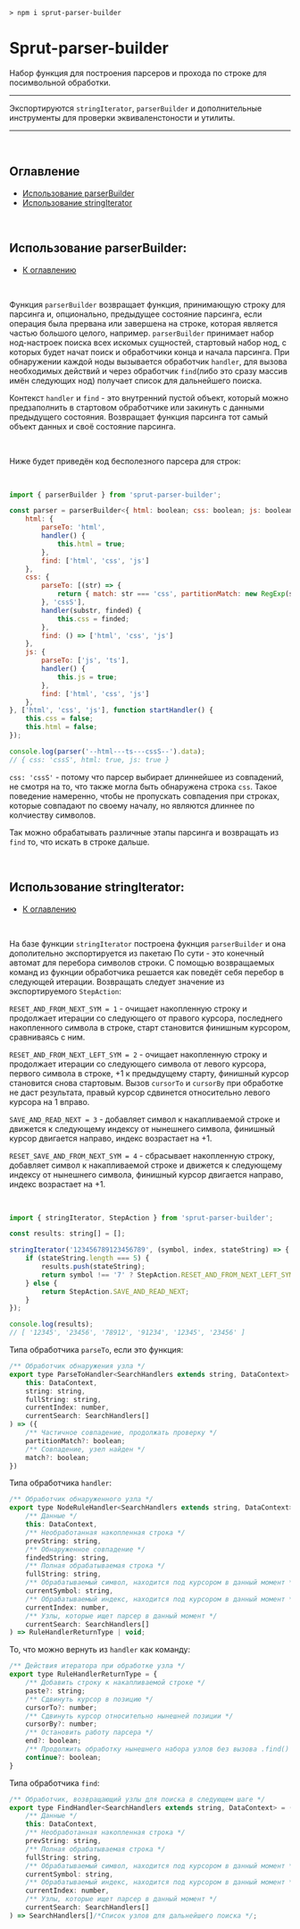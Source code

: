 ```
> npm i sprut-parser-builder
```

# Sprut-parser-builder

Набор функция для построения парсеров и прохода по строке для посимвольной обработки.

---

Экспортируются `stringIterator`, `parserBuilder` и дополнительные инструменты для проверки эквиваленстоности и утилиты.

---

<br>

## <span id="contents">Оглавление</span>

- [Использование parserBuilder](#parser-builder)
- [Использование stringIterator](#string-iterator)

<br>

## <span id="parser-builder">Использование parserBuilder:</span>

- [К оглавлению](#contents)

<br>

Функция `parserBuilder` возвращает функция, принимающую строку для парсинга и, опционально, предыдущее состояние парсинга, если операция была прервана или завершена на строке, которая является частью большого целого, например.
`parserBuilder` принимает набор нод-настроек поиска всех искомых сущностей, стартовый набор нод, с которых будет начат поиск и обработчики конца и начала парсинга.
При обнаружении каждой ноды вызывается обработчик `handler`, для вызова необходимых действий и через обработчик `find`(либо это сразу массив имён следующих нод) получает список для дальнейшего поиска.

Контекст `handler` и `find` - это внутренний пустой объект, который можно предзаполнить в стартовом обработчике или закинуть с данными предыдущего состояния.
Возвращает функция парсинга тот самый объект данных и своё состояние парсинга.

<br>

Ниже будет приведён код бесполезного парсера для строк:

<br>

```js
import { parserBuilder } from 'sprut-parser-builder';

const parser = parserBuilder<{ html: boolean; css: boolean; js: boolean; }, 'html' | 'css' | 'js'>({
    html: {
        parseTo: 'html',
        handler() {
            this.html = true;
        },
        find: ['html', 'css', 'js']
    },
    css: {
        parseTo: [(str) => {
            return { match: str === 'css', partitionMatch: new RegExp(str).test('css') };
        }, 'cssS'],
        handler(substr, finded) {
            this.css = finded;
        },
        find: () => ['html', 'css', 'js']
    },
    js: {
        parseTo: ['js', 'ts'],
        handler() {
            this.js = true;
        },
        find: ['html', 'css', 'js']
    },
}, ['html', 'css', 'js'], function startHandler() {
    this.css = false;
    this.html = false;
});

console.log(parser('--html---ts---cssS--').data);
// { css: 'cssS', html: true, js: true }
```
`css: 'cssS'` - потому что парсер выбирает длиннейшее из совпадений, не смотря на то, что также могла быть обнаружена строка `css`. Такое поведение намеренно, чтобы не пропускать совпадения при строках, которые совпадают по своему началу, но являются длиннее по колчиеству символов.

Так можно обрабатывать различные этапы парсинга и возвращать из `find` то, что искать в строке дальше.

<br>

## <span id="string-iterator">Использование stringIterator:</span>

- [К оглавлению](#contents)

<br>

На базе функции `stringIterator` построена фукнция `parserBuilder` и она дополительно экспортируется из пакетаю По сути - это конечный автомат для перебора символов строки. С помощью возвращаемых команд из фукнции обработчика решается как поведёт себя перебор в следующей итерации. Возвращать следует значение из экспортируемого `StepAction`:

`RESET_AND_FROM_NEXT_SYM = 1` - очищает накопленную строку и продолжает итерации со следующего от правого курсора, последнего накопленного символа в строке, старт становится финишным курсором, сравниваясь с ним.

`RESET_AND_FROM_NEXT_LEFT_SYM = 2` - очищает накопленную строку и продолжает итерации со следующего символа от левого курсора, первого символа в строке, +1 к предыдущему старту, финишный курсор становится снова стартовым. Вызов `cursorTo` и `cursorBy` при обработке не даст результата, правый курсор сдвинется относительно левого курсора на 1 вправо.

`SAVE_AND_READ_NEXT = 3` - добавляет символ к накапливаемой строке и движется к следующему индексу от нынешнего символа, финишный курсор двигается направо, индекс возрастает на +1.

`RESET_SAVE_AND_FROM_NEXT_SYM = 4` - сбрасывает накопленную строку, добавляет символ к накапливаемой строке и движется к следующему индексу от нынешнего символа, финишный курсор двигается направо, индекс возрастает на +1.

<br>

```js
import { stringIterator, StepAction } from 'sprut-parser-builder';

const results: string[] = [];

stringIterator('123456789123456789', (symbol, index, stateString) => {
    if (stateString.length === 5) {
        results.push(stateString);
        return symbol !== '7' ? StepAction.RESET_AND_FROM_NEXT_LEFT_SYM : StepAction.RESET_SAVE_AND_FROM_NEXT_SYM;
    } else {
        return StepAction.SAVE_AND_READ_NEXT;
    }
});

console.log(results);
// [ '12345', '23456', '78912', '91234', '12345', '23456' ]
```

Типа обработчика `parseTo`, если это функция:

```js
/** Обработчик обнаружения узла */
export type ParseToHandler<SearchHandlers extends string, DataContext> = (
    this: DataContext,
    string: string,
    fullString: string,
    currentIndex: number,
    currentSearch: SearchHandlers[]
) => ({
    /** Частичное совпадение, продолжать проверку */
    partitionMatch?: boolean;
    /** Совпадение, узел найден */
    match?: boolean;
})
```

Типа обработчика `handler`:

```js
/** Обработчик обнаруженного узла */
export type NodeRuleHandler<SearchHandlers extends string, DataContext> = (
    /** Данные */
    this: DataContext,
    /** Необработанная накопленная строка */
    prevString: string,
    /** Обнаруженное совпадение */
    findedString: string,
    /** Полная обрабатываемая строка */
    fullString: string,
    /** Обрабатываемый символ, находится под курсором в данный момент */
    currentSymbol: string,
    /** Обрабатываемый индекс, находится под курсором в данный момент */
    currentIndex: number,
    /** Узлы, которые ищет парсер в данный момент */
    currentSearch: SearchHandlers[]
) => RuleHandlerReturnType | void;
```

То, что можно вернуть из `handler` как команду:

```js
/** Действия итератора при обработке узла */
export type RuleHandlerReturnType = {
    /** Добавить строку к накапливаемой строке */
    paste?: string;
    /** Сдвинуть курсор в позицию */
    cursorTo?: number;
    /** Сдвинуть курсор относительно нынешней позиции */
    cursorBy?: number;
    /** Остановить работу парсера */
    end?: boolean;
    /** Продолжить обработку нынешнего набора узлов без вызова .find() */
    continue?: boolean;
}
```

Типа обработчика `find`:

```js
/** Обработчик, возвращающий узлы для поиска в следующем шаге */
export type FindHandler<SearchHandlers extends string, DataContext> = (
    /** Данные */
    this: DataContext,
    /** Необработанная накопленная строка */
    prevString: string,
    /** Полная обрабатываемая строка */
    fullString: string,
    /** Обрабатываемый символ, находится под курсором в данный момент */
    currentSymbol: string,
    /** Обрабатываемый индекс, находится под курсором в данный момент */
    currentIndex: number,
    /** Узлы, которые ищет парсер в данный момент */
    currentSearch: SearchHandlers[]
) => SearchHandlers[]/*Список узлов для дальнейшего поиска */;
```

